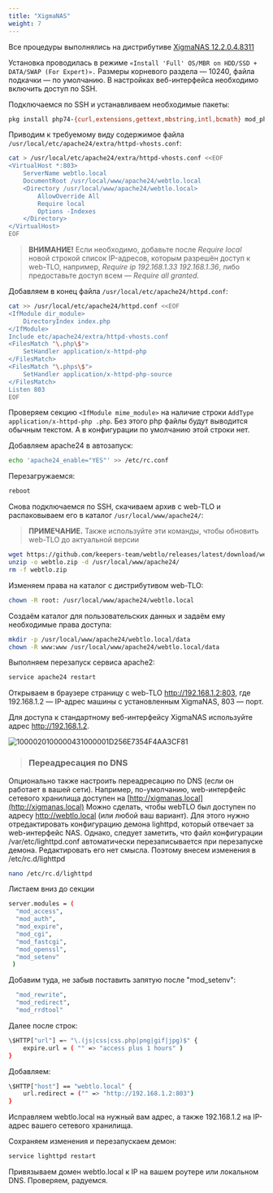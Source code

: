 ```yaml
---
title: "XigmaNAS"
weight: 7
---
```


Все процедуры выполнялись на дистрибутиве [XigmaNAS 12.2.0.4.8311](https://sourceforge.net/projects/xigmanas/files/XigmaNAS-12.2.0.4/12.2.0.4.8311/XigmaNAS-x64-LiveCD-12.2.0.4.8311.iso/download)

Установка проводилась в режиме `«Install 'Full' OS/MBR on HDD/SSD + DATA/SWAP (For Expert)».`
Размеры корневого раздела — 10240, файла подкачки — по умолчанию.
В настройках веб-интерфейса необходимо включить доступ по SSH.

Подключаемся по SSH и устанавливаем необходимые пакеты:

```bash
pkg install php74-{curl,extensions,gettext,mbstring,intl,bcmath} mod_php74 apache24 unzip wget
```

Приводим к требуемому виду содержимое файла `/usr/local/etc/apache24/extra/httpd-vhosts.conf`:

```bash
cat > /usr/local/etc/apache24/extra/httpd-vhosts.conf <<EOF
<VirtualHost *:803>
    ServerName webtlo.local
    DocumentRoot /usr/local/www/apache24/webtlo.local
    <Directory /usr/local/www/apache24/webtlo.local>
        AllowOverride All
        Require local
        Options -Indexes
    </Directory>
</VirtualHost>
EOF
```

> **ВНИМАНИЕ!** Если необходимо, добавьте после _Require local_ новой
> строкой список IP-адресов, которым разрешён доступ к web-TLO, например,
> _Require ip 192.168.1.33 192.168.1.36_, либо предоставьте доступ всем
> _— Require all granted._


Добавляем в конец файла `/usr/local/etc/apache24/httpd.conf`:

```bash
cat >> /usr/local/etc/apache24/httpd.conf <<EOF
<IfModule dir_module>
    DirectoryIndex index.php
</IfModule>
Include etc/apache24/extra/httpd-vhosts.conf
<FilesMatch "\.php\$">
    SetHandler application/x-httpd-php
</FilesMatch>
<FilesMatch "\.phps\$">
    SetHandler application/x-httpd-php-source
</FilesMatch>
Listen 803
EOF
```

Проверяем секцию `<IfModule mime_module>` на наличие строки ```AddType application/x-httpd-php .php```.
Без этого php файлы будут выводится обычным текстом. А в конфигурации по умолчанию этой строки нет.

Добавляем apache24 в автозапуск:

```bash
echo 'apache24_enable="YES"' >> /etc/rc.conf
```

Перезагружаемся:

```bash
reboot
```

Снова подключаемся по SSH, скачиваем архив с web-TLO и распаковываем его в каталог `/usr/local/www/apache24/`:

> **ПРИМЕЧАНИЕ.** Также используйте эти команды, чтобы обновить web-TLO до актуальной версии

```bash
wget https://github.com/keepers-team/webtlo/releases/latest/download/webtlo.zip
unzip -o webtlo.zip -d /usr/local/www/apache24/
rm -f webtlo.zip
```

Изменяем права на каталог с дистрибутивом web-TLO:

```bash
chown -R root: /usr/local/www/apache24/webtlo.local
```

Создаём каталог для пользовательских данных и задаём ему необходимые
права доступа:

```bash
mkdir -p /usr/local/www/apache24/webtlo.local/data
chown -R www:www /usr/local/www/apache24/webtlo.local/data
```

Выполняем перезапуск сервиса apache2:

```bash
service apache24 restart
```

Открываем в браузере страницу с web-TLO http://192.168.1.2:803, где 192.168.1.2 — IP-адрес машины с установленным XigmaNAS, 803 — порт.

Для доступа к стандартному веб-интерфейсу XigmaNAS используйте адрес http://192.168.1.2.

![1000020100000431000001D256E7354F4AA3CF81](https://user-images.githubusercontent.com/32463123/78280884-79bd2c00-7522-11ea-95ea-f1c4ffde5f8e.png)

> ### Переадресация по DNS
Опционально также настроить переадресацию по DNS (если он работает в вашей сети).
Например, по-умолчанию, web-интерфейс сетевого хранилища доступен на [http://xigmanas.local](http://xigmanas.local) 
Можно сделать, чтобы webTLO был доступен по адресу http://webtlo.local (или любой ваш вариант).
Для этого нужно отредактировать конфигурацию демона lighttpd, который отвечает за web-интерфейс NAS. Однако, следует заметить, что файл конфигурации /var/etc/lighttpd.conf автоматически перезаписывается при перезапуске демона. Редактировать его нет смысла. Поэтому внесем изменения в /etc/rc.d/lighttpd

```bash
nano /etc/rc.d/lighttpd
```

Листаем вниз до секции 
```bash
server.modules = (
  "mod_access",
  "mod_auth",
  "mod_expire",
  "mod_cgi",
  "mod_fastcgi",
  "mod_openssl",
  "mod_setenv"
 )
 ```

Добавим туда, не забыв поставить запятую после "mod_setenv":
```bash
  "mod_rewrite",
  "mod_redirect",
  "mod_rrdtool"
 ```
Далее после строк:
```bash
\$HTTP["url"] =~ "\.(js|css|css.php|png|gif|jpg)$" {
    expire.url = ( "" => "access plus 1 hours" )
}
```
Добавляем:
```bash
\$HTTP["host"] == "webtlo.local" {
    url.redirect = ("" => "http://192.168.1.2:803")
}
```

Исправляем webtlo.local на нужный вам адрес, а также 192.168.1.2 на IP-адрес вашего сетевого хранилища.

Сохраняем изменения и перезапускаем демон:
```bash
service lighttpd restart
```
Привязываем домен webtlo.local к IP на вашем роутере или локальном DNS. Проверяем, радуемся.
